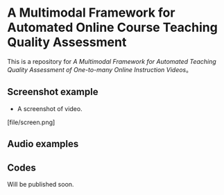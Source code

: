 # A Multimodal Framework for Automated Online Course Teaching Quality Assessment

This is a repository for *A Multimodal Framework for Automated Teaching Quality Assessment of One-to-many Online Instruction Videos*。

## Screenshot example

* A screenshot of video.

<image>[file/screen.png]

## Audio examples



## Codes
Will be published soon.


